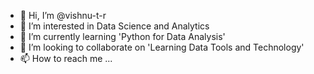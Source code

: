 - 👋 Hi, I’m @vishnu-t-r
- 👀 I’m interested in Data Science and Analytics
- 🌱 I’m currently learning 'Python for Data Analysis'
- 💞️ I’m looking to collaborate on 'Learning Data Tools and Technology'
- 📫 How to reach me ...

<!---
vishnu-t-r/vishnu-t-r is a ✨ special ✨ repository because its `README.md` (this file) appears on your GitHub profile.
You can click the Preview link to take a look at your changes.
--->
